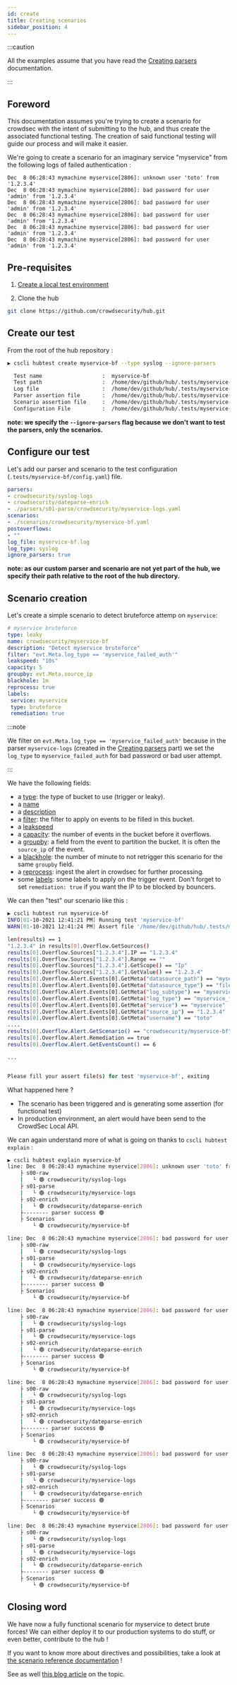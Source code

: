 ```yaml
---
id: create
title: Creating scenarios
sidebar_position: 4
---
```


:::caution

All the examples assume that you have read the [Creating parsers](/parsers/create) documentation.

:::


## Foreword

This documentation assumes you're trying to create a scenario for crowdsec with the intent of submitting to the hub, and thus create the associated functional testing.
The creation of said functional testing will guide our process and will make it easier.

We're going to create a scenario for an imaginary service "myservice" from the following logs of failed authentication :

```
Dec  8 06:28:43 mymachine myservice[2806]: unknown user 'toto' from '1.2.3.4'
Dec  8 06:28:43 mymachine myservice[2806]: bad password for user 'admin' from '1.2.3.4'
Dec  8 06:28:43 mymachine myservice[2806]: bad password for user 'admin' from '1.2.3.4'
Dec  8 06:28:43 mymachine myservice[2806]: bad password for user 'admin' from '1.2.3.4'
Dec  8 06:28:43 mymachine myservice[2806]: bad password for user 'admin' from '1.2.3.4'
Dec  8 06:28:43 mymachine myservice[2806]: bad password for user 'admin' from '1.2.3.4'
```

## Pre-requisites


1. [Create a local test environment](https://doc.crowdsec.net/docs/contributing/contributing_test_env)

2. Clone the hub

```bash
git clone https://github.com/crowdsecurity/hub.git
```


## Create our test

From the root of the hub repository :

```bash
▶ cscli hubtest create myservice-bf --type syslog --ignore-parsers

  Test name                   :  myservice-bf
  Test path                   :  /home/dev/github/hub/.tests/myservice-bf
  Log file                    :  /home/dev/github/hub/.tests/myservice-bf/myservice-bf.log (please fill it with logs)
  Parser assertion file       :  /home/dev/github/hub/.tests/myservice-bf/parser.assert (please fill it with assertion)
  Scenario assertion file     :  /home/dev/github/hub/.tests/myservice-bf/scenario.assert (please fill it with assertion)
  Configuration File          :  /home/dev/github/hub/.tests/myservice-bf/config.yaml (please fill it with parsers, scenarios...)
```

__note: we specify the `--ignore-parsers` flag because we don't want to test the parsers, only the scenarios.__


## Configure our test


Let's add our parser and scenario to the test configuration (`.tests/myservice-bf/config.yaml`) file.

```yaml
parsers:
- crowdsecurity/syslog-logs
- crowdsecurity/dateparse-enrich
- ./parsers/s01-parse/crowdsecurity/myservice-logs.yaml
scenarios:
- ./scenarios/crowdsecurity/myservice-bf.yaml
postoverflows:
- ""
log_file: myservice-bf.log
log_type: syslog
ignore_parsers: true

```

__note: as our custom parser and scenario are not yet part of the hub, we specify their path relative to the root of the hub directory.__


## Scenario creation

Let's create a simple scenario to detect bruteforce attemp on `myservice`:

```yaml
# myservice bruteforce
type: leaky
name: crowdsecurity/myservice-bf
description: "Detect myservice bruteforce"
filter: "evt.Meta.log_type == 'myservice_failed_auth'"
leakspeed: "10s"
capacity: 5
groupby: evt.Meta.source_ip
blackhole: 1m
reprocess: true
labels:
 service: myservice
 type: bruteforce
 remediation: true
```


:::note

We filter on `evt.Meta.log_type == 'myservice_failed_auth'` because in the parser `myservice-logs` (created in the [Creating parsers](/parsers/create) part) we set the `log_type` to `myservice_failed_auth` for bad password or bad user attempt.

:::


We have the following fields:

 - a [type](/scenarios/format.md#type): the type of bucket to use (trigger or leaky).
 - a [name](/scenarios/format.md#name)
 - a [description](/scenarios/format.md#description)
 - a [filter](/scenarios/format.md#type): the filter to apply on events to be filled in this bucket. 
 - a [leakspeed](/scenarios/format.md#leakspeed)
 - a [capacity](/scenarios/format.md#capacity): the number of events in the bucket before it overflows.
 - a [groupby](/scenarios/format.md#groupby): a field from the event to partition the bucket. It is often the `source_ip` of the event.
 - a [blackhole](/scenarios/format.md#blackhole): the number of minute to not retrigger this scenario for the same `groupby` field.
 - a [reprocess](/scenarios/format.md#reprocess): ingest the alert in crowdsec for further processing.
 - some [labels](/scenarios/format.md#reprocess): some labels to apply on the trigger event. Don't forget to set `remediation: true` if you want the IP to be blocked by bouncers.




We can then "test" our scenario like this :

```bash
▶ cscli hubtest run myservice-bf
INFO[01-10-2021 12:41:21 PM] Running test 'myservice-bf'                
WARN[01-10-2021 12:41:24 PM] Assert file '/home/dev/github/hub/.tests/myservice-bf/scenario.assert' is empty, generating assertion: 

len(results) == 1
"1.2.3.4" in results[0].Overflow.GetSources()
results[0].Overflow.Sources["1.2.3.4"].IP == "1.2.3.4"
results[0].Overflow.Sources["1.2.3.4"].Range == ""
results[0].Overflow.Sources["1.2.3.4"].GetScope() == "Ip"
results[0].Overflow.Sources["1.2.3.4"].GetValue() == "1.2.3.4"
results[0].Overflow.Alert.Events[0].GetMeta("datasource_path") == "myservice-bf.log"
results[0].Overflow.Alert.Events[0].GetMeta("datasource_type") == "file"
results[0].Overflow.Alert.Events[0].GetMeta("log_subtype") == "myservice_bad_user"
results[0].Overflow.Alert.Events[0].GetMeta("log_type") == "myservice_failed_auth"
results[0].Overflow.Alert.Events[0].GetMeta("service") == "myservice"
results[0].Overflow.Alert.Events[0].GetMeta("source_ip") == "1.2.3.4"
results[0].Overflow.Alert.Events[0].GetMeta("username") == "toto"
....
results[0].Overflow.Alert.GetScenario() == "crowdsecurity/myservice-bf"
results[0].Overflow.Alert.Remediation == true
results[0].Overflow.Alert.GetEventsCount() == 6

...


Please fill your assert file(s) for test 'myservice-bf', exiting

```

What happened here ? 

- The scenario has been triggered and is generating some assertion (for functional test) 
- In production environment, an alert would have been send to the CrowdSec Local API.


We can again understand more of what is going on thanks to `cscli hubtest explain` :

```bash
▶ cscli hubtest explain myservice-bf
line: Dec  8 06:28:43 mymachine myservice[2806]: unknown user 'toto' from '1.2.3.4'
	├ s00-raw
	|	└ 🟢 crowdsecurity/syslog-logs
	├ s01-parse
	|	└ 🟢 crowdsecurity/myservice-logs
	├ s02-enrich
	|	└ 🟢 crowdsecurity/dateparse-enrich
	├-------- parser success 🟢
	├ Scenarios
		└ 🟢 crowdsecurity/myservice-bf

line: Dec  8 06:28:43 mymachine myservice[2806]: bad password for user 'admin' from '1.2.3.4'
	├ s00-raw
	|	└ 🟢 crowdsecurity/syslog-logs
	├ s01-parse
	|	└ 🟢 crowdsecurity/myservice-logs
	├ s02-enrich
	|	└ 🟢 crowdsecurity/dateparse-enrich
	├-------- parser success 🟢
	├ Scenarios
		└ 🟢 crowdsecurity/myservice-bf

line: Dec  8 06:28:43 mymachine myservice[2806]: bad password for user 'admin' from '1.2.3.4'
	├ s00-raw
	|	└ 🟢 crowdsecurity/syslog-logs
	├ s01-parse
	|	└ 🟢 crowdsecurity/myservice-logs
	├ s02-enrich
	|	└ 🟢 crowdsecurity/dateparse-enrich
	├-------- parser success 🟢
	├ Scenarios
		└ 🟢 crowdsecurity/myservice-bf

line: Dec  8 06:28:43 mymachine myservice[2806]: bad password for user 'admin' from '1.2.3.4'
	├ s00-raw
	|	└ 🟢 crowdsecurity/syslog-logs
	├ s01-parse
	|	└ 🟢 crowdsecurity/myservice-logs
	├ s02-enrich
	|	└ 🟢 crowdsecurity/dateparse-enrich
	├-------- parser success 🟢
	├ Scenarios
		└ 🟢 crowdsecurity/myservice-bf

line: Dec  8 06:28:43 mymachine myservice[2806]: bad password for user 'admin' from '1.2.3.4'
	├ s00-raw
	|	└ 🟢 crowdsecurity/syslog-logs
	├ s01-parse
	|	└ 🟢 crowdsecurity/myservice-logs
	├ s02-enrich
	|	└ 🟢 crowdsecurity/dateparse-enrich
	├-------- parser success 🟢
	├ Scenarios
		└ 🟢 crowdsecurity/myservice-bf

line: Dec  8 06:28:43 mymachine myservice[2806]: bad password for user 'admin' from '1.2.3.4'
	├ s00-raw
	|	└ 🟢 crowdsecurity/syslog-logs
	├ s01-parse
	|	└ 🟢 crowdsecurity/myservice-logs
	├ s02-enrich
	|	└ 🟢 crowdsecurity/dateparse-enrich
	├-------- parser success 🟢
	├ Scenarios
		└ 🟢 crowdsecurity/myservice-bf


```

## Closing word

We have now a fully functional scenario for myservice to detect brute forces!
We can either deploy it to our production systems to do stuff, or even better, contribute to the hub !

If you want to know more about directives and possibilities, take a look at [the scenario reference documentation](/scenarios/format.md) !

See as well [this blog article](https://crowdsec.net/blog/how-to-write-crowdsec-parsers-and-scenarios) on the topic.
